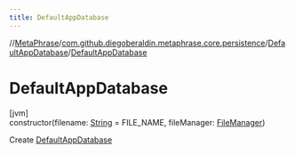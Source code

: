 ```yaml
---
title: DefaultAppDatabase
---
```

//[MetaPhrase](../../../index.html)/[com.github.diegoberaldin.metaphrase.core.persistence](../index.html)/[DefaultAppDatabase](index.html)/[DefaultAppDatabase](-default-app-database.html)



# DefaultAppDatabase



[jvm]\
constructor(filename: [String](https://kotlinlang.org/api/latest/jvm/stdlib/kotlin/-string/index.html) = FILE_NAME, fileManager: [FileManager](../../com.github.diegoberaldin.metaphrase.core.common.files/-file-manager/index.html))



Create [DefaultAppDatabase](index.html)




